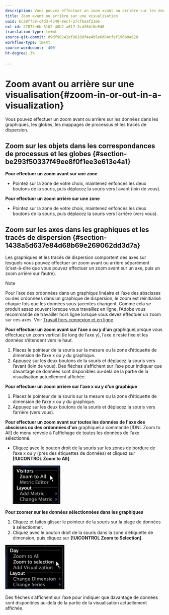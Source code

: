 ```yaml
---
description: Vous pouvez effectuer un zoom avant ou arrière sur les données dans les graphiques, les globes, les mappages de processus et les tracés de dispersion.
title: Zoom avant ou arrière sur une visualisation
uuid: bc28f759-c4d3-4340-8ec7-27cf6aaf21e6
exl-id: 27072e6b-3102-40b2-a617-3cd26bf6e840
translation-type: tm+mt
source-git-commit: d9df90242ef96188f4e4b5e6d04cfef196b0a628
workflow-type: tm+mt
source-wordcount: '400'
ht-degree: 3%

---
```


# Zoom avant ou arrière sur une visualisation{#zoom-in-or-out-in-a-visualization}

Vous pouvez effectuer un zoom avant ou arrière sur les données dans les graphiques, les globes, les mappages de processus et les tracés de dispersion.

## Zoom sur les objets dans les correspondances de processus et les globes {#section-be293f50337f49ee8f0f1ee3e613e4a1}

**Pour effectuer un zoom avant sur une zone**

* Pointez sur la zone de votre choix, maintenez enfoncés les deux boutons de la souris, puis déplacez la souris vers l’avant (loin de vous).

**Pour effectuer un zoom arrière sur une zone**

* Pointez sur la zone de votre choix, maintenez enfoncés les deux boutons de la souris, puis déplacez la souris vers l’arrière (vers vous).

## Zoom sur les axes dans les graphiques et les tracés de dispersion {#section-1438a5d637e84d68b69e269062dd3d7a}

Les graphiques et les tracés de dispersion comportent des axes sur lesquels vous pouvez effectuer un zoom avant ou arrière séparément (c’est-à-dire que vous pouvez effectuer un zoom avant sur un axe, puis un zoom arrière sur l’autre).

>[!NOTE]
>
>Pour l’axe des ordonnées dans un graphique linéaire et l’axe des abscisses ou des ordonnées dans un graphique de dispersion, le zoom est réinitialisé chaque fois que les données sous-jacentes changent. Comme cela se produit assez souvent lorsque vous travaillez en ligne, l’Adobe vous recommande de travailler hors ligne lorsque vous devez effectuer un zoom sur ces axes. Voir [Travail hors connexion et en ligne](../../../home/c-get-started/c-off-on.md#concept-cef8758ede044b18b3558376c5eb9f54).

**Pour effectuer un zoom avant sur l’axe x ou y d’un** graphiqueLorsque vous effectuez un zoom vertical (le long de l’axe y), l’axe x reste fixe et les données s’étendent vers le haut.

1. Placez le pointeur de la souris sur la mesure ou la zone d’étiquette de dimension de l’axe x ou y du graphique.
1. Appuyez sur les deux boutons de la souris et déplacez la souris vers l’avant (loin de vous). Des flèches s’affichent sur l’axe pour indiquer que davantage de données sont disponibles au-delà de la partie de la visualisation actuellement affichée.

**Pour effectuer un zoom arrière sur l’axe x ou y d’un graphique**

1. Placez le pointeur de la souris sur la mesure ou la zone d’étiquette de dimension de l’axe x ou y du graphique.
1. Appuyez sur les deux boutons de la souris et déplacez la souris vers l’arrière (vers vous).

**Pour effectuer un zoom avant sur toutes les données de l&#39;axe des abscisses ou des ordonnées d&#39;un** graphiqueLa commande  [!DNL Zoom to All] de menu renvoie à l&#39;affichage de toutes les données de l&#39;axe sélectionné.

* Cliquez avec le bouton droit de la souris sur les zones de bordure de l’axe x ou y (près des étiquettes de données) et cliquez sur **[!UICONTROL Zoom to All]**.

   ![](assets/vis_ZoomToAll.png)

**Pour zoomer sur les données sélectionnées dans les graphiques**

1. Cliquez et faites glisser le pointeur de la souris sur la plage de données à sélectionner.
1. Cliquez avec le bouton droit de la souris dans la zone d’étiquette de dimension, puis cliquez sur **[!UICONTROL Zoom to Selection]**.

![](assets/vis_ZoomToSelection.png)

Des flèches s’affichent sur l’axe pour indiquer que davantage de données sont disponibles au-delà de la partie de la visualisation actuellement affichée.
